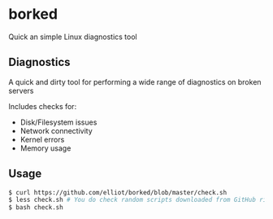# borked
Quick an simple Linux diagnostics tool


## Diagnostics

A quick and dirty tool for performing a wide range of diagnostics on broken servers

Includes checks for:
 - Disk/Filesystem issues
 - Network connectivity
 - Kernel errors
 - Memory usage

## Usage

```bash
$ curl https://github.com/elliot/borked/blob/master/check.sh
$ less check.sh # You do check random scripts downloaded from GitHub right?
$ bash check.sh
```